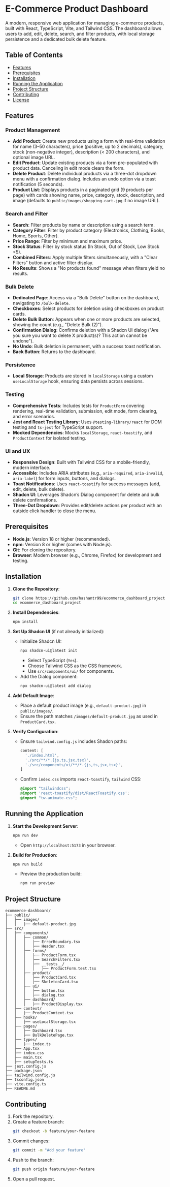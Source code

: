 
# E-Commerce Product Dashboard

A modern, responsive web application for managing e-commerce products, built with React, TypeScript, Vite, and Tailwind CSS. The dashboard allows users to add, edit, delete, search, and filter products, with local storage persistence and a dedicated bulk delete feature.

## Table of Contents

- [Features](#features)
- [Prerequisites](#prerequisites)
- [Installation](#installation)
- [Running the Application](#running-the-application)
- [Project Structure](#project-structure)
- [Contributing](#contributing)
- [License](#license)

## Features

### Product Management
- **Add Product**: Create new products using a form with real-time validation for name (3–50 characters), price (positive, up to 2 decimals), category, stock (non-negative integer), description (< 200 characters), and optional image URL.
- **Edit Product**: Update existing products via a form pre-populated with product data. Canceling in edit mode clears the form.
- **Delete Product**: Delete individual products via a three-dot dropdown menu with a confirmation dialog. Includes an undo option via a toast notification (5 seconds).
- **Product List**: Displays products in a paginated grid (9 products per page) with cards showing name, price, category, stock, description, and image (defaults to `public/images/shopping-cart.jpg` if no image URL).

### Search and Filter
- **Search**: Filter products by name or description using a search term.
- **Category Filter**: Filter by product category (Electronics, Clothing, Books, Home, Sports, Other).
- **Price Range**: Filter by minimum and maximum price.
- **Stock Status**: Filter by stock status (In Stock, Out of Stock, Low Stock <5).
- **Combined Filters**: Apply multiple filters simultaneously, with a "Clear Filters" button and active filter display.
- **No Results**: Shows a "No products found" message when filters yield no results.

### Bulk Delete
- **Dedicated Page**: Access via a "Bulk Delete" button on the dashboard, navigating to `/bulk-delete`.
- **Checkboxes**: Select products for deletion using checkboxes on product cards.
- **Delete Bulk Button**: Appears when one or more products are selected, showing the count (e.g., "Delete Bulk (2)").
- **Confirmation Dialog**: Confirms deletion with a Shadcn UI dialog ("Are you sure you want to delete X product(s)? This action cannot be undone").
- **No Undo**: Bulk deletion is permanent, with a success toast notification.
- **Back Button**: Returns to the dashboard.

### Persistence
- **Local Storage**: Products are stored in `localStorage` using a custom `useLocalStorage` hook, ensuring data persists across sessions.

### Testing
- **Comprehensive Tests**: Includes tests for `ProductForm` covering rendering, real-time validation, submission, edit mode, form clearing, and error scenarios.
- **Jest and React Testing Library**: Uses `@testing-library/react` for DOM testing and `ts-jest` for TypeScript support.
- **Mocked Dependencies**: Mocks `localStorage`, `react-toastify`, and `ProductContext` for isolated testing.

### UI and UX
- **Responsive Design**: Built with Tailwind CSS for a mobile-friendly, modern interface.
- **Accessible**: Includes ARIA attributes (e.g., `aria-required`, `aria-invalid`, `aria-label`) for form inputs, buttons, and dialogs.
- **Toast Notifications**: Uses `react-toastify` for success messages (add, edit, delete, bulk delete).
- **Shadcn UI**: Leverages Shadcn’s Dialog component for delete and bulk delete confirmations.
- **Three-Dot Dropdown**: Provides edit/delete actions per product with an outside click handler to close the menu.

## Prerequisites

- **Node.js**: Version 18 or higher (recommended).
- **npm**: Version 8 or higher (comes with Node.js).
- **Git**: For cloning the repository.
- **Browser**: Modern browser (e.g., Chrome, Firefox) for development and testing.

## Installation

1. **Clone the Repository**:
   ```bash
   git clone https://github.com/hashantr99/ecommerce_dashboard_project.git
   cd ecommerce_dashboard_project
   ```

2. **Install Dependencies**:
   ```bash
   npm install
   ```

3. **Set Up Shadcn UI** (if not already initialized):
   - Initialize Shadcn UI:
     ```bash
     npx shadcn-ui@latest init
     ```
     - Select TypeScript (`Yes`).
     - Choose Tailwind CSS as the CSS framework.
     - Use `src/components/ui/` for components.
   - Add the Dialog component:
     ```bash
     npx shadcn-ui@latest add dialog
     ```

4. **Add Default Image**:
   - Place a default product image (e.g., `default-product.jpg`) in `public/images/`.
   - Ensure the path matches `/images/default-product.jpg` as used in `ProductCard.tsx`.

5. **Verify Configuration**:
   - Ensure `tailwind.config.js` includes Shadcn paths:
     ```javascript
     content: [
       './index.html',
       './src/**/*.{js,ts,jsx,tsx}',
       './src/components/ui/**/*.{js,ts,jsx,tsx}',
     ]
     ```
   - Confirm `index.css` imports `react-toastify`, `tailwind` CSS:
     ```css
     @import "tailwindcss";
     @import 'react-toastify/dist/ReactToastify.css';
     @import "tw-animate-css";
     ```

## Running the Application

1. **Start the Development Server**:
   ```bash
   npm run dev
   ```
   - Open `http://localhost:5173` in your browser.

2. **Build for Production**:
   ```bash
   npm run build
   ```
   - Preview the production build:
     ```bash
     npm run preview
     ```


## Project Structure

```
ecommerce-dashboard/
├── public/
│   ├── images/
│   │   ├── default-product.jpg
├── src/
│   ├── components/
│   │   ├── common/
│   │   │   ├── ErrorBoundary.tsx
│   │   │   ├── Header.tsx
│   │   ├── forms/
│   │   │   ├── ProductForm.tsx
│   │   │   ├── SearchFilters.tsx
│   │   │   ├── __tests__/
│   │   │   │   ├── ProductForm.test.tsx
│   │   ├── product/
│   │   │   ├── ProductCard.tsx
│   │   │   ├── SkeletonCard.tsx
│   │   ├── ui/
│   │   │   ├── button.tsx
│   │   │   ├── dialog.tsx
│   │   ├── dashboard/
│   │   │   ├── ProductDisplay.tsx
│   ├── context/
│   │   ├── ProductContext.tsx
│   ├── hooks/
│   │   ├── useLocalStorage.tsx
│   ├── pages/
│   │   ├── Dashboard.tsx
│   │   ├── BulkDeletePage.tsx
│   ├── types/
│   │   ├── index.ts
│   ├── App.tsx
│   ├── index.css
│   ├── main.tsx
│   ├── setupTests.ts
├── jest.config.js
├── package.json
├── tailwind.config.js
├── tsconfig.json
├── vite.config.ts
├── README.md
```

## Contributing

1. Fork the repository.
2. Create a feature branch:
   ```bash
   git checkout -b feature/your-feature
   ```
3. Commit changes:
   ```bash
   git commit -m "Add your feature"
   ```
4. Push to the branch:
   ```bash
   git push origin feature/your-feature
   ```
5. Open a pull request.
